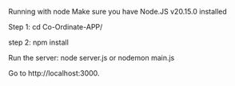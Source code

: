 Running with node Make sure you have Node.JS v20.15.0 installed

Step 1: cd Co-Ordinate-APP/

step 2: npm install

Run the server: node server.js or nodemon main.js

Go to http://localhost:3000.
